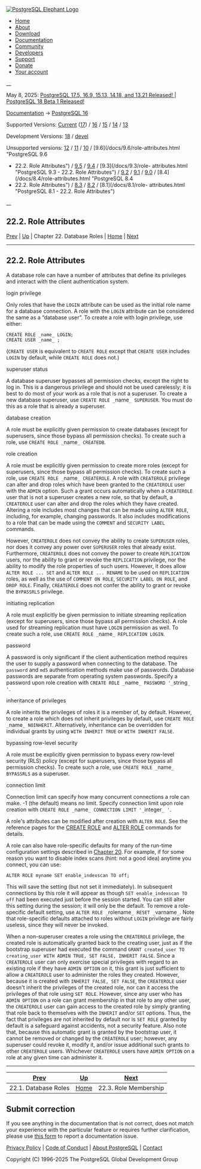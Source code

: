 [ ![PostgreSQL Elephant Logo](/media/img/about/press/elephant.png) ](/)

  * [Home](/ "Home")
  * [About](/about/ "About")
  * [Download](/download/ "Download")
  * [Documentation](/docs/ "Documentation")
  * [Community](/community/ "Community")
  * [Developers](/developer/ "Developers")
  * [Support](/support/ "Support")
  * [Donate](/about/donate/ "Donate")
  * [Your account](/account/ "Your account")

__

May 8, 2025: [ PostgreSQL 17.5, 16.9, 15.13, 14.18, and 13.21 Released! ](/about/news/postgresql-175-169-1513-1418-and-1321-released-3072/) | [ PostgreSQL 18 Beta 1 Released! ](/about/news/postgresql-18-beta-1-released-3070/)

[Documentation](/docs/ "Documentation") -> [PostgreSQL
16](/docs/16/index.html)

Supported Versions: [Current](/docs/current/role-attributes.html "PostgreSQL
17 - 22.2. Role Attributes") ([17](/docs/17/role-attributes.html "PostgreSQL
17 - 22.2. Role Attributes")) / [16](/docs/16/role-attributes.html "PostgreSQL
16 - 22.2. Role Attributes") / [15](/docs/15/role-attributes.html "PostgreSQL
15 - 22.2. Role Attributes") / [14](/docs/14/role-attributes.html "PostgreSQL
14 - 22.2. Role Attributes") / [13](/docs/13/role-attributes.html "PostgreSQL
13 - 22.2. Role Attributes")

Development Versions: [18](/docs/18/role-attributes.html "PostgreSQL 18 -
22.2. Role Attributes") / [devel](/docs/devel/role-attributes.html "PostgreSQL
devel - 22.2. Role Attributes")

Unsupported versions: [12](/docs/12/role-attributes.html "PostgreSQL 12 -
22.2. Role Attributes") / [11](/docs/11/role-attributes.html "PostgreSQL 11 -
22.2. Role Attributes") / [10](/docs/10/role-attributes.html "PostgreSQL 10 -
22.2. Role Attributes") / [9.6](/docs/9.6/role-attributes.html "PostgreSQL 9.6
- 22.2. Role Attributes") / [9.5](/docs/9.5/role-attributes.html "PostgreSQL
9.5 - 22.2. Role Attributes") / [9.4](/docs/9.4/role-attributes.html
"PostgreSQL 9.4 - 22.2. Role Attributes") / [9.3](/docs/9.3/role-
attributes.html "PostgreSQL 9.3 - 22.2. Role Attributes") /
[9.2](/docs/9.2/role-attributes.html "PostgreSQL 9.2 - 22.2. Role Attributes")
/ [9.1](/docs/9.1/role-attributes.html "PostgreSQL 9.1 - 22.2. Role
Attributes") / [9.0](/docs/9.0/role-attributes.html "PostgreSQL 9.0 -
22.2. Role Attributes") / [8.4](/docs/8.4/role-attributes.html "PostgreSQL 8.4
- 22.2. Role Attributes") / [8.3](/docs/8.3/role-attributes.html "PostgreSQL
8.3 - 22.2. Role Attributes") / [8.2](/docs/8.2/role-attributes.html
"PostgreSQL 8.2 - 22.2. Role Attributes") / [8.1](/docs/8.1/role-
attributes.html "PostgreSQL 8.1 - 22.2. Role Attributes")

__

22.2. Role Attributes  
---  
[Prev](database-roles.html "22.1. Database Roles")  | [Up](user-manag.html "Chapter 22. Database Roles") | Chapter 22. Database Roles | [Home](index.html "PostgreSQL 16.9 Documentation") |  [Next](role-membership.html "22.3. Role Membership")  
  
* * *

## 22.2. Role Attributes #

A database role can have a number of attributes that define its privileges and
interact with the client authentication system.

login privilege

    

Only roles that have the `LOGIN` attribute can be used as the initial role
name for a database connection. A role with the `LOGIN` attribute can be
considered the same as a “database user”. To create a role with login
privilege, use either:

    
    
    CREATE ROLE _name_ LOGIN;
    CREATE USER _name_ ;
    

(`CREATE USER` is equivalent to `CREATE ROLE` except that `CREATE USER`
includes `LOGIN` by default, while `CREATE ROLE` does not.)

superuser status

    

A database superuser bypasses all permission checks, except the right to log
in. This is a dangerous privilege and should not be used carelessly; it is
best to do most of your work as a role that is not a superuser. To create a
new database superuser, use `CREATE ROLE _`name`_ SUPERUSER`. You must do this
as a role that is already a superuser.

database creation

    

A role must be explicitly given permission to create databases (except for
superusers, since those bypass all permission checks). To create such a role,
use `CREATE ROLE _`name`_ CREATEDB`.

role creation

    

A role must be explicitly given permission to create more roles (except for
superusers, since those bypass all permission checks). To create such a role,
use `CREATE ROLE _`name`_ CREATEROLE`. A role with `CREATEROLE` privilege can
alter and drop roles which have been granted to the `CREATEROLE` user with the
`ADMIN` option. Such a grant occurs automatically when a `CREATEROLE` user
that is not a superuser creates a new role, so that by default, a `CREATEROLE`
user can alter and drop the roles which they have created. Altering a role
includes most changes that can be made using `ALTER ROLE`, including, for
example, changing passwords. It also includes modifications to a role that can
be made using the `COMMENT` and `SECURITY LABEL` commands.

However, `CREATEROLE` does not convey the ability to create `SUPERUSER` roles,
nor does it convey any power over `SUPERUSER` roles that already exist.
Furthermore, `CREATEROLE` does not convey the power to create `REPLICATION`
users, nor the ability to grant or revoke the `REPLICATION` privilege, nor the
ability to modify the role properties of such users. However, it does allow
`ALTER ROLE ... SET` and `ALTER ROLE ... RENAME` to be used on `REPLICATION`
roles, as well as the use of `COMMENT ON ROLE`, `SECURITY LABEL ON ROLE`, and
`DROP ROLE`. Finally, `CREATEROLE` does not confer the ability to grant or
revoke the `BYPASSRLS` privilege.

initiating replication

    

A role must explicitly be given permission to initiate streaming replication
(except for superusers, since those bypass all permission checks). A role used
for streaming replication must have `LOGIN` permission as well. To create such
a role, use `CREATE ROLE _`name`_ REPLICATION LOGIN`.

password

    

A password is only significant if the client authentication method requires
the user to supply a password when connecting to the database. The `password`
and `md5` authentication methods make use of passwords. Database passwords are
separate from operating system passwords. Specify a password upon role
creation with `CREATE ROLE _`name`_ PASSWORD '_`string`_ '`.

inheritance of privileges

    

A role inherits the privileges of roles it is a member of, by default.
However, to create a role which does not inherit privileges by default, use
`CREATE ROLE _`name`_ NOINHERIT`. Alternatively, inheritance can be overridden
for individual grants by using `WITH INHERIT TRUE` or `WITH INHERIT FALSE`.

bypassing row-level security

    

A role must be explicitly given permission to bypass every row-level security
(RLS) policy (except for superusers, since those bypass all permission
checks). To create such a role, use `CREATE ROLE _`name`_ BYPASSRLS` as a
superuser.

connection limit

    

Connection limit can specify how many concurrent connections a role can make.
-1 (the default) means no limit. Specify connection limit upon role creation
with `CREATE ROLE _`name`_ CONNECTION LIMIT '_`integer`_ '`.

A role's attributes can be modified after creation with `ALTER ROLE`. See the
reference pages for the [CREATE ROLE](sql-createrole.html "CREATE ROLE") and
[ALTER ROLE](sql-alterrole.html "ALTER ROLE") commands for details.

A role can also have role-specific defaults for many of the run-time
configuration settings described in [Chapter 20](runtime-config.html
"Chapter 20. Server Configuration"). For example, if for some reason you want
to disable index scans (hint: not a good idea) anytime you connect, you can
use:

    
    
    ALTER ROLE myname SET enable_indexscan TO off;
    

This will save the setting (but not set it immediately). In subsequent
connections by this role it will appear as though `SET enable_indexscan TO
off` had been executed just before the session started. You can still alter
this setting during the session; it will only be the default. To remove a
role-specific default setting, use `ALTER ROLE _`rolename`_ RESET
_`varname`_`. Note that role-specific defaults attached to roles without
`LOGIN` privilege are fairly useless, since they will never be invoked.

When a non-superuser creates a role using the `CREATEROLE` privilege, the
created role is automatically granted back to the creating user, just as if
the bootstrap superuser had executed the command `GRANT created_user TO
creating_user WITH ADMIN TRUE, SET FALSE, INHERIT FALSE`. Since a `CREATEROLE`
user can only exercise special privileges with regard to an existing role if
they have `ADMIN OPTION` on it, this grant is just sufficient to allow a
`CREATEROLE` user to administer the roles they created. However, because it is
created with `INHERIT FALSE, SET FALSE`, the `CREATEROLE` user doesn't inherit
the privileges of the created role, nor can it access the privileges of that
role using `SET ROLE`. However, since any user who has `ADMIN OPTION` on a
role can grant membership in that role to any other user, the `CREATEROLE`
user can gain access to the created role by simply granting that role back to
themselves with the `INHERIT` and/or `SET` options. Thus, the fact that
privileges are not inherited by default nor is `SET ROLE` granted by default
is a safeguard against accidents, not a security feature. Also note that,
because this automatic grant is granted by the bootstrap user, it cannot be
removed or changed by the `CREATEROLE` user; however, any superuser could
revoke it, modify it, and/or issue additional such grants to other
`CREATEROLE` users. Whichever `CREATEROLE` users have `ADMIN OPTION` on a role
at any given time can administer it.

* * *

[Prev](database-roles.html "22.1. Database Roles")  | [Up](user-manag.html "Chapter 22. Database Roles") |  [Next](role-membership.html "22.3. Role Membership")  
---|---|---  
22.1. Database Roles  | [Home](index.html "PostgreSQL 16.9 Documentation") |  22.3. Role Membership  
  
## Submit correction

If you see anything in the documentation that is not correct, does not match
your experience with the particular feature or requires further clarification,
please use [this form](/account/comments/new/16/role-attributes.html/) to
report a documentation issue.

[Privacy Policy](/about/privacypolicy) | [Code of Conduct](/about/policies/coc/) | [About PostgreSQL](/about/) | [Contact](/about/contact/)  

Copyright (C) 1996-2025 The PostgreSQL Global Development Group

